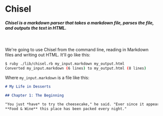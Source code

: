 [//]: # (CTRL SHIFT M to preview markdown)


# Chisel

##### Chisel is a markdown parser that takes a markdown file, parses the file, and outputs the text in HTML.
&nbsp;

We're going to use Chisel from the command line, reading in Markdown files and writing out HTML. It'll go like this:

```bash
$ ruby ./lib/chisel.rb my_input.markdown my_output.html
Converted my_input.markdown (6 lines) to my_output.html (8 lines)
```

Where `my_input.markdown` is a file like this:

```markdown
# My Life in Desserts

## Chapter 1: The Beginning

"You just *have* to try the cheesecake," he said. "Ever since it appeared in
**Food & Wine** this place has been packed every night."
```
